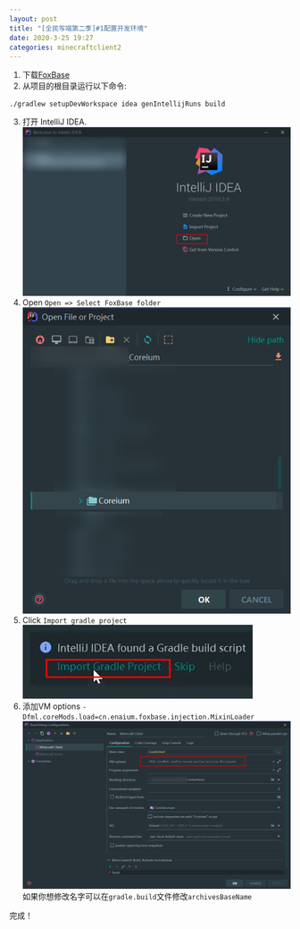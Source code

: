 ```yaml
---
layout: post
title: "[全民写端第二季]#1配置开发环境"
date: 2020-3-25 19:27
categories: minecraftclient2
---
```


1. 下载[FoxBase]("https://github.com/Enaium/FoxBase/tree/1.8.9-Forge-Example")
2. 从项目的根目录运行以下命令:
```
./gradlew setupDevWorkspace idea genIntellijRuns build
```
3. 打开 IntelliJ IDEA.
![img](/assets/minecraftclient2/1-1.png)
4. Open `Open => Select FoxBase folder`
![img](/assets/minecraftclient2/1-2.png)
5. Click `Import gradle project`
![img](/assets/minecraftclient2/1-3.png)
6. 添加VM options `-Dfml.coreMods.load=cn.enaium.foxbase.injection.MixinLoader`
![img](/assets/minecraftclient2/1-4.png)
如果你想修改名字可以在`gradle.build`文件修改`archivesBaseName`

完成！